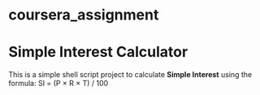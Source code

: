 # coursera_assignment
# Simple Interest Calculator

This is a simple shell script project to calculate **Simple Interest** using the formula: SI = (P × R × T) / 100

